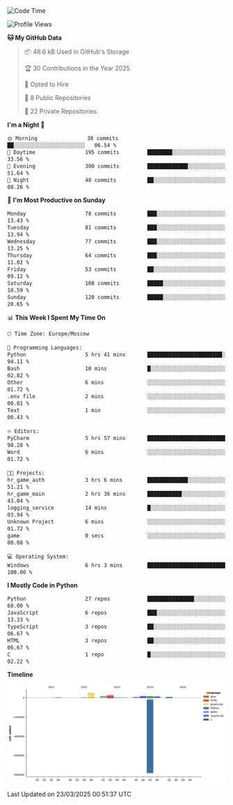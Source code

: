 <!--START_SECTION:waka-->
![Code Time](http://img.shields.io/badge/Code%20Time-627%20hrs%2038%20mins-blue)

![Profile Views](http://img.shields.io/badge/Profile%20Views-1-blue)

**🐱 My GitHub Data** 

> 📦 48.6 kB Used in GitHub's Storage 
 > 
> 🏆 30 Contributions in the Year 2025
 > 
> 💼 Opted to Hire
 > 
> 📜 8 Public Repositories 
 > 
> 🔑 22 Private Repositories 
 > 
**I'm a Night 🦉** 

```text
🌞 Morning                38 commits          ██░░░░░░░░░░░░░░░░░░░░░░░   06.54 % 
🌆 Daytime                195 commits         ████████░░░░░░░░░░░░░░░░░   33.56 % 
🌃 Evening                300 commits         █████████████░░░░░░░░░░░░   51.64 % 
🌙 Night                  48 commits          ██░░░░░░░░░░░░░░░░░░░░░░░   08.26 % 
```
📅 **I'm Most Productive on Sunday** 

```text
Monday                   78 commits          ███░░░░░░░░░░░░░░░░░░░░░░   13.43 % 
Tuesday                  81 commits          ███░░░░░░░░░░░░░░░░░░░░░░   13.94 % 
Wednesday                77 commits          ███░░░░░░░░░░░░░░░░░░░░░░   13.25 % 
Thursday                 64 commits          ███░░░░░░░░░░░░░░░░░░░░░░   11.02 % 
Friday                   53 commits          ██░░░░░░░░░░░░░░░░░░░░░░░   09.12 % 
Saturday                 108 commits         █████░░░░░░░░░░░░░░░░░░░░   18.59 % 
Sunday                   120 commits         █████░░░░░░░░░░░░░░░░░░░░   20.65 % 
```


📊 **This Week I Spent My Time On** 

```text
🕑︎ Time Zone: Europe/Moscow

💬 Programming Languages: 
Python                   5 hrs 41 mins       ████████████████████████░   94.11 % 
Bash                     10 mins             █░░░░░░░░░░░░░░░░░░░░░░░░   02.82 % 
Other                    6 mins              ░░░░░░░░░░░░░░░░░░░░░░░░░   01.72 % 
.env file                2 mins              ░░░░░░░░░░░░░░░░░░░░░░░░░   00.81 % 
Text                     1 min               ░░░░░░░░░░░░░░░░░░░░░░░░░   00.43 % 

🔥 Editors: 
PyCharm                  5 hrs 57 mins       █████████████████████████   98.28 % 
Word                     6 mins              ░░░░░░░░░░░░░░░░░░░░░░░░░   01.72 % 

🐱‍💻 Projects: 
hr_game_auth             3 hrs 6 mins        █████████████░░░░░░░░░░░░   51.21 % 
hr_game_main             2 hrs 36 mins       ███████████░░░░░░░░░░░░░░   43.04 % 
logging_service          14 mins             █░░░░░░░░░░░░░░░░░░░░░░░░   03.94 % 
Unknown Project          6 mins              ░░░░░░░░░░░░░░░░░░░░░░░░░   01.72 % 
game                     0 secs              ░░░░░░░░░░░░░░░░░░░░░░░░░   00.08 % 

💻 Operating System: 
Windows                  6 hrs 3 mins        █████████████████████████   100.00 % 
```

**I Mostly Code in Python** 

```text
Python                   27 repos            ███████████████░░░░░░░░░░   60.00 % 
JavaScript               6 repos             ███░░░░░░░░░░░░░░░░░░░░░░   13.33 % 
TypeScript               3 repos             ██░░░░░░░░░░░░░░░░░░░░░░░   06.67 % 
HTML                     3 repos             ██░░░░░░░░░░░░░░░░░░░░░░░   06.67 % 
C                        1 repo              █░░░░░░░░░░░░░░░░░░░░░░░░   02.22 % 
```



**Timeline**

![Lines of Code chart](https://raw.githubusercontent.com/adlemx/adlemx/main/assets/bar_graph.png)


 Last Updated on 23/03/2025 00:51:37 UTC
<!--END_SECTION:waka-->
